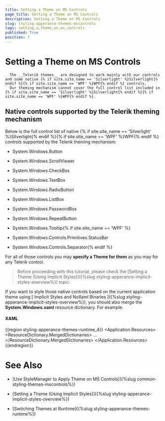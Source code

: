 ```yaml
---
title: Setting a Theme on MS Controls
page_title: Setting a Theme on MS Controls
description: Setting a Theme on MS Controls
slug: styling-apperance-themes-mscontrols
tags: setting,a,theme,on,ms,controls
published: True
position: 7
---
```


# Setting a Theme on MS Controls


	  The __Telerik themes__ are designed to work mainly with our controls and some native {% if site.site_name == 'Silverlight' %}Silverlight{% endif %}{% if site.site_name == 'WPF' %}WPF{% endif %} controls.
	  Our theming mechanism cannot cover the full control list included in {% if site.site_name == 'Silverlight' %}Silverlight{% endif %}{% if site.site_name == 'WPF' %}WPF{% endif %}.
	

## Native controls supported by the Telerik theming mechanism

Below is the full control list of native {% if site.site_name == 'Silverlight' %}Silverlight{% endif %}{% if site.site_name == 'WPF' %}WPF{% endif %} controls supported by the Telerik theming mechanism:
		

* System.Windows.Button

* System.Windows.ScrollViewer

* System.Windows.CheckBox

* System.Windows.TextBox

* System.Windows.RadioButton

* System.Windows.ListBox

* System.Windows.PasswordBox

* System.Windows.RepeatButton

* System.Windows.Tooltip{% if site.site_name == 'WPF' %}

* System.Windows.Controls.Primitives.StatusBar

* System.Windows.Controls.Separator{% endif %}

For all of those controls you may __specify a Theme for them__ as you may for any Telerik control.
		

>Before proceeding with this tutorial, please check the [Setting a Theme (Using  Implicit Styles)]({%slug styling-apperance-implicit-styles-overview%}) topic.
		  

If you want to style those native controls based on the current application theme using [
			Implicit Styles and NoXaml Binaries
		  ]({%slug styling-apperance-implicit-styles-overview%}), you should also merge the __System.Windows.xaml__ resource dictionary. For example:
		

#### __XAML__

{{region styling-apperance-themes-runtime_4}}
	<Application.Resources>
	  <ResourceDictionary>
	    <ResourceDictionary.MergedDictionaries>
	      <ResourceDictionary Source="/Telerik.Windows.Themes.Office_Black;component/Themes/System.Windows.xaml"/>
	      ...
	    </ResourceDictionary.MergedDictionaries>
	  </ResourceDictionary>
	</Application.Resources>
	{{endregion}}



# See Also

 * [Use StyleManager to Apply Theme on MS Controls]({%slug common-styling-themes-mscontrols%})

 * [Setting a Theme (Using  Implicit Styles)]({%slug styling-apperance-implicit-styles-overview%})

 * [Switching Themes at Runtime]({%slug styling-apperance-themes-runtime%})
